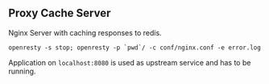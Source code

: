 ## Proxy Cache Server

Nginx Server with caching responses to redis.

```
openresty -s stop; openresty -p `pwd`/ -c conf/nginx.conf -e error.log
```

Application on `localhost:8080` is used as  upstream service and has to be running.


